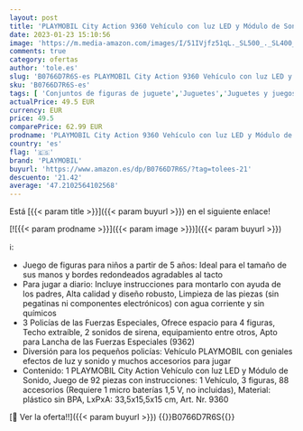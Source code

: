 ```yaml
---
layout: post
title: 'PLAYMOBIL City Action 9360 Vehículo con luz LED y Módulo de Sonido  A Partir de 5 años'
date: 2023-01-23 15:10:56
image: 'https://m.media-amazon.com/images/I/51IVjfz51qL._SL500_._SL400_.jpg'
comments: true
category: ofertas
author: 'tole.es'
slug: 'B0766D7R6S-es PLAYMOBIL City Action 9360 Vehículo con luz LED y Módulo...'
sku: 'B0766D7R6S-es'
tags: [ 'Conjuntos de figuras de juguete','Juguetes','Juguetes y juegos','Muñecos y figuras','Vehículos de juguete para niños','playmobil','🇪🇸', ]
actualPrice: 49.5 EUR
currency: EUR
price: 49.5
comparePrice: 62.99 EUR
prodname: 'PLAYMOBIL City Action 9360 Vehículo con luz LED y Módulo de Sonido  A Partir de 5 años'
country: 'es'
flag: '🇪🇸'
brand: 'PLAYMOBIL'
buyurl: 'https://www.amazon.es/dp/B0766D7R6S/?tag=tolees-21'
descuento: '21.42'
average: '47.2102564102568'
---
```


Está [{{< param title >}}]({{< param buyurl >}}) en el siguiente enlace!

[![{{< param prodname >}}]({{< param image >}})]({{< param buyurl >}})

ℹ️:

- Juego de figuras para niños a partir de 5 años: Ideal para el tamaño de sus manos y bordes redondeados agradables al tacto
- Para jugar a diario: Incluye instrucciones para montarlo con ayuda de los padres, Alta calidad y diseño robusto, Limpieza de las piezas (sin pegatinas ni componentes electrónicos) con agua corriente y sin químicos
- 3 Policías de las Fuerzas Especiales, Ofrece espacio para 4 figuras, Techo extraíble, 2 sonidos de sirena, equipamiento entre otros, Apto para Lancha de las Fuerzas Especiales (9362)
- Diversión para los pequeños policías: Vehículo PLAYMOBIL con geniales efectos de luz y sonido y muchos accesorios para jugar
- Contenido: 1 PLAYMOBIL City Action Vehículo con luz LED y Módulo de Sonido, Juego de 92 piezas con instrucciones: 1 Vehículo, 3 figuras, 88 accesorios (Requiere 1 micro baterías 1,5 V, no incluidas), Material: plástico sin BPA, LxPxA: 33,5x15,5x15 cm, Art. Nr. 9360

[🛒 Ver la oferta!!]({{< param buyurl >}})
{{<world>}}B0766D7R6S{{</world>}}
